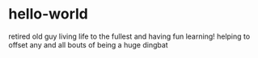 # hello-world
retired old guy living life to the fullest and having fun learning!
helping to offset any and all bouts of being a huge dingbat
